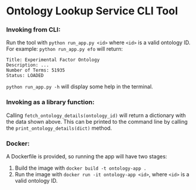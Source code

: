 # Ontology Lookup Service CLI Tool

### Invoking from CLI:

Run the tool with
`python run_app.py <id>` where `<id>` is a valid ontology ID. For example: `python run_app.py efo` will return:

```
Title: Experimental Factor Ontology
Description: ...
Number of Terms: 51935
Status: LOADED
```

`python run_app.py -h` will display some help in the terminal. 

### Invoking as a library function:

Calling `fetch_ontology_details(ontology_id)` will return a dictionary with the data shown above. 
This can be printed to the command line by calling the `print_ontology_details(dict)` method.

### Docker:

A Dockerfile is provided, so running the app will have two stages: 
1. Build the image with `docker build -t ontology-app .` 
2. Run the image with `docker run -it ontology-app <id>`, where `<id>` is a valid ontology ID.